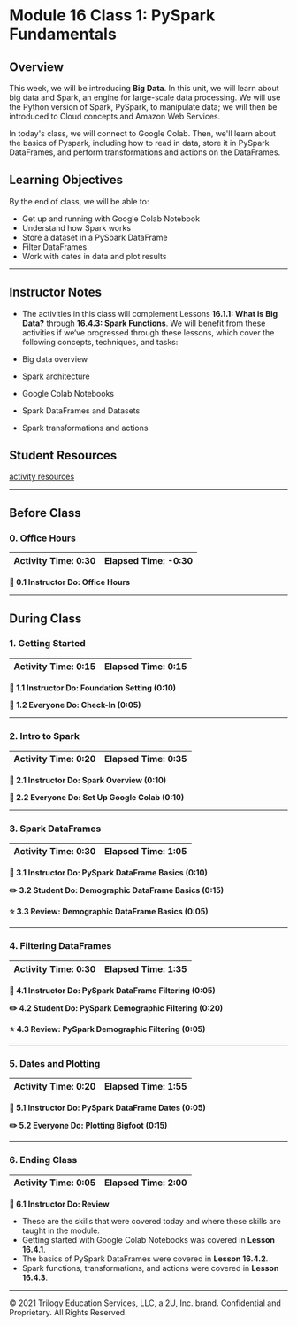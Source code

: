 # Module 16 Class 1: PySpark Fundamentals

## Overview

This week, we will be introducing **Big Data**. In this unit, we will learn about big data and Spark, an engine for large-scale data processing. We will use the Python version of Spark, PySpark, to manipulate data; we will then be introduced to Cloud concepts and Amazon Web Services.

In today's class, we will connect to Google Colab. Then, we'll learn about the basics of Pyspark, including how to read in data, store it in PySpark DataFrames, and perform transformations and actions on the DataFrames.

## Learning Objectives

By the end of class, we will be able to:

* Get up and running with Google Colab Notebook
* Understand how Spark works
* Store a dataset in a PySpark DataFrame
* Filter DataFrames
* Work with dates in data and plot results

- - -

## Instructor Notes

* The activities in this class will complement Lessons **16.1.1: What is Big Data?** through **16.4.3: Spark Functions**.  We will benefit from these activities if we‘ve progressed through these lessons, which cover the following concepts, techniques, and tasks:

* Big data overview
* Spark architecture
* Google Colab Notebooks
* Spark DataFrames and Datasets
* Spark transformations and actions

## Student Resources

[activity resources](https://2u-data-curriculum-team.s3.amazonaws.com/data-viz-online-lesson-plans/16-Lessons/16-1-Student_Resources.zip)

- - -

## Before Class

### 0. Office Hours

| Activity Time: 0:30       |  Elapsed Time:     -0:30  |
|---------------------------|---------------------------|

<strong> 📣 0.1 Instructor Do: Office Hours</strong>

- - -

## During Class

### 1. Getting Started

| Activity Time:       0:15 |  Elapsed Time:      0:15  |
|---------------------------|---------------------------|

<strong>📣 1.1 Instructor Do: Foundation Setting (0:10)</strong>

<strong>🎉  1.2 Everyone Do: Check-In (0:05)</strong>

- - -

### 2. Intro to Spark

| Activity Time:       0:20 |  Elapsed Time:      0:35  |
|---------------------------|---------------------------|

<strong> 📣 2.1 Instructor Do: Spark Overview (0:10)</strong>

<strong> 📣 2.2 Everyone Do: Set Up Google Colab (0:10)</strong>

- - -

### 3. Spark DataFrames

| Activity Time:       0:30 |  Elapsed Time:      1:05  |
|---------------------------|---------------------------|

<strong> 📣 3.1 Instructor Do: PySpark DataFrame Basics (0:10)</strong>

<strong> ✏️ 3.2 Student Do: Demographic DataFrame Basics (0:15)</strong>

<strong> ⭐ 3.3 Review: Demographic DataFrame Basics (0:05)</strong>

- - -

### 4. Filtering DataFrames

| Activity Time:       0:30 |  Elapsed Time:      1:35  |
|---------------------------|---------------------------|

<strong> 📣 4.1 Instructor Do: PySpark DataFrame Filtering (0:05)</strong>

<strong> ✏️ 4.2 Student Do: PySpark Demographic Filtering (0:20)</strong>

<strong> ⭐ 4.3 Review: PySpark Demographic Filtering (0:05)</strong>

- - -

### 5. Dates and Plotting

| Activity Time:       0:20 |  Elapsed Time:      1:55  |
|---------------------------|---------------------------|

<strong> 📣 5.1 Instructor Do: PySpark DataFrame Dates (0:05)</strong>

<strong> ✏️ 5.2 Everyone Do: Plotting Bigfoot (0:15)</strong>

- - -

### 6. Ending Class

| Activity Time:       0:05 |  Elapsed Time:      2:00  |
|---------------------------|---------------------------|

<strong>📣  6.1 Instructor Do: Review </strong>

* These are the skills that were covered today and where these skills are taught in the module.
 * Getting started with Google Colab Notebooks was covered in **Lesson 16.4.1**.
 * The basics of PySpark DataFrames were covered in **Lesson 16.4.2**.
 * Spark functions, transformations, and actions were covered in **Lesson 16.4.3**.

---

© 2021 Trilogy Education Services, LLC, a 2U, Inc. brand.  Confidential and Proprietary.  All Rights Reserved.
